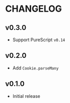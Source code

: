 # CHANGELOG

## v0.3.0

* Support PureScript `v0.14`

## v0.2.0

* Add `Cookie.parseMany`

## v0.1.0

* Initial release
